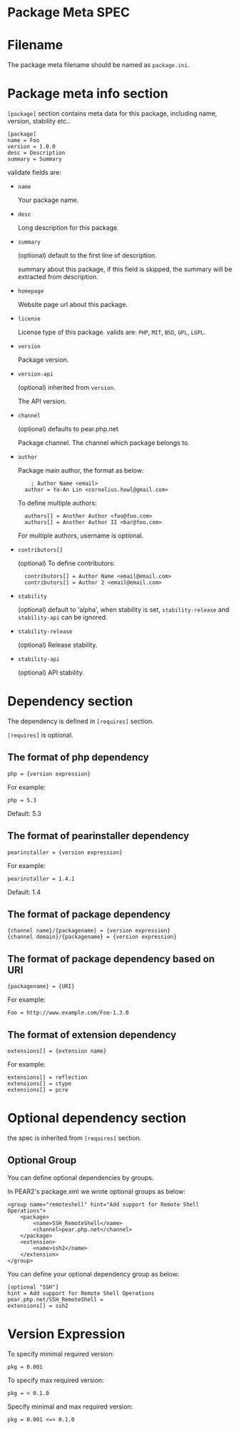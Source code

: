 Package Meta SPEC
=================

# Filename

The package meta filename should be named as `package.ini`.

# Package meta info section

`[package]` section contains meta data for this package, including name,
version, stability etc..

    [package]
    name = Foo
    version = 1.0.0
    desc = Description
    summary = Summary

validate fields are:

* `name`

    Your package name.

* `desc`

    Long description for this package.

* `summary`

    (optional) default to the first line of description.
    
    summary about this package, if this field is skipped, the
    summary will be extracted from description.

* `homepage`

    Website page url about this package.

* `license`

    License type of this package. valids are: `PHP`, `MIT`, `BSD`, `GPL`, `LGPL`.

* `version`

    Package version.

* `version-api`

    (optional) inherited from `version`.

    The API version.

* `channel`

    (optional) defaults to pear.php.net
    
    Package channel. The channel which package belongs to.

* `author`

    Package main author, the format as below:

		  ; Author Name <email> 
        author = Yo-An Lin <cornelius.howl@gmail.com>

    To define multiple authors:

        authors[] = Another Author <foo@foo.com>
        authors[] = Another Author II <bar@foo.com>

	 For multiple authors, username is optional.


* `contributors[]`

	(optional)
	To define contributors:

		contributors[] = Author Name <email@email.com>
		contributors[] = Author 2 <email@email.com>

* `stability`

	(optional) default to 'alpha', when stability is set, `stability-release` and `stability-api` can be ignored.

* `stability-release`

	(optional) Release stability.

* `stability-api`

	(optional) API stability.

# Dependency section

The dependency is defined in `[requires]` section.

`[requires]` is optional.

## The format of php dependency

    php = {version expression}

For example:

    php = 5.3

Default: 5.3

## The format of pearinstaller dependency

    pearinstaller = {version expression}

For example:

    pearinstaller = 1.4.1

Default: 1.4

## The format of package dependency

    {channel name}/{packagename} = {version expression}
    {channel domain}/{packagename} = {version expression}

## The format of package dependency based on URI

    {packagename} = {URI}

For example:

    Foo = http://www.example.com/Foo-1.3.0

## The format of extension dependency

    extensions[] = {extension name}

For example:

    extensions[] = reflection
    extensions[] = ctype
    extensions[] = pcre

# Optional dependency section

the spec is inherited from `[requires]` section.

## Optional Group

You can define optional dependencies by groups.

In PEAR2's package.xml we wrote optional groups as below:

    <group name="remoteshell" hint="Add support for Remote Shell Operations">
        <package>
            <name>SSH_RemoteShell</name>
            <channel>pear.php.net</channel>
        </package>
        <extension>
            <name>ssh2</name>
        </extension>
    </group>

You can define your optional dependency group as below:

    [optional "SSH"]
    hint = Add support for Remote Shell Operations
    pear.php.net/SSH_RemoteShell = 
    extensions[] = ssh2

# Version Expression

To specify minimal required version:

    pkg = 0.001

To specify max required version:

    pkg = < 0.1.0

Specify minimal and max required version:

    pkg = 0.001 <=> 0.1.0

